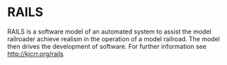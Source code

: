 # RAILS
RAILS is a software model of an automated system to assist the model railroader achieve realism in the operation of a model railroad. The model then drives the development of software.
For further information see http://kjcrr.org/rails
